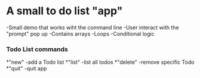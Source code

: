 # A small to do list "app" 

-Small demo that works wiht the command line
-User interact with the "prompt" pop up
-Contains arrays 
-Loops
-Conditional logic 

### Todo List commands 
*"new"          -add a Todo list 
*"list"         -list all todos
*"delete"       -remove specific Todo
*"quit"         -quit app

